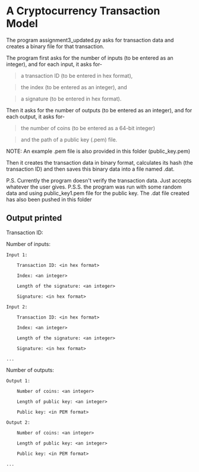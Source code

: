 # A Cryptocurrency Transaction Model

The program assignment3_updated.py asks for transaction data and creates a binary file for that transaction. 

The program first asks for the number of inputs (to be entered as an integer), and for each input, it asks for- 

> a transaction ID (to be entered in hex format), 

> the index (to be entered as an integer), and 

> a signature (to be entered in hex format). 

Then it asks for the number of outputs (to be entered as an integer), and for each output, it asks for-

> the number of coins (to be entered as a 64-bit integer)

> and the path of a public key (.pem) file.

NOTE: An example .pem file is also provided in this folder (public_key.pem)

Then it creates the transaction data in binary format, calculates its hash (the transaction ID) and then saves this binary data into a file named <the calculated transaction ID in hex format>.dat.

P.S. Currently the program doesn't verify the transaction data. Just accepts whatever the user gives.
P.S.S. the program was run with some random data and using public_key1.pem file for the public key. The .dat file created has also been pushed in this folder

## Output printed


Transaction ID: <in hex format>

Number of inputs: <an integer>

    Input 1:    
    
        Transaction ID: <in hex format>
        
        Index: <an integer>
        
        Length of the signature: <an integer>
        
        Signature: <in hex format>
        
    Input 2:
    
        Transaction ID: <in hex format>
        
        Index: <an integer>
        
        Length of the signature: <an integer>
        
        Signature: <in hex format>
        
    ...
Number of outputs: <an integer>
  
    Output 1:
    
        Number of coins: <an integer>
        
        Length of public key: <an integer>
        
        Public key: <in PEM format>
        
    Output 2:
    
        Number of coins: <an integer>
        
        Length of public key: <an integer>
        
        Public key: <in PEM format>
        
    ...
  
 
